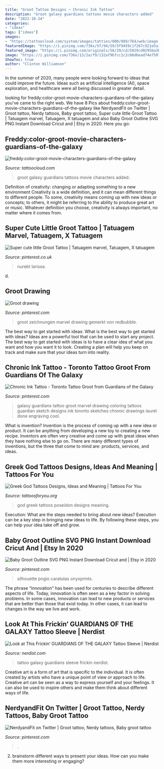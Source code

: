 ```yaml
---
title: "Groot Tattoo Designs ~ Chronic Ink Tattoo"
description: "Groot galaxy guardians tattoos movie characters added"
date: "2022-10-24"
categories:
- "ideas"
tags: ["ideas"]
images:
- "https://tattoocloud.com/system/images/tatties/000/089/764/web/image.jpg?1495752788"
featuredImage: "https://i.pinimg.com/736x/5f/94/59/5f9459c1f267c921e5a102bdb168b300.jpg"
featured_image: "https://i.pinimg.com/originals/50/29/cd/5029cd9295ba3bd7ae4ce62fad78a8d1.jpg"
image: "https://i.pinimg.com/736x/13/2a/f9/132af9bfcc1c2c86dbead74e75973a30.jpg"
ShowToc: true
author: "Clinton Williamson"
---
```



In the summer of 2020, many people were looking forward to ideas that could improve the future. Ideas such as artificial intelligence (AI), space exploration, and healthcare were all being discussed in greater detail. 

	

		
looking for freddy:color-groot-movie-characters-guardians-of-the-galaxy you've came to the right web. We have 8 Pics about freddy:color-groot-movie-characters-guardians-of-the-galaxy like NerdyandFit on Twitter | Groot tattoo, Nerdy tattoos, Baby groot tattoo, Super cute little Groot Tattoo | Tatuagem marvel, Tatuagem, X tatuagem and also Baby Groot Outline SVG PNG Instant Download Cricut and | Etsy in 2020. Here you go:
		
    
## Freddy:color-groot-movie-characters-guardians-of-the-galaxy

<img loading=lazy src="https://tattoocloud.com/system/images/tatties/000/089/764/web/image.jpg?1495752788" onerror="this.onerror=null;this.src='https://tse1.mm.bing.net/th?id=OIP.b4n1eXHl-6-8t2gAdnZh0gHaHa&amp;pid=15.1';" alt="freddy:color-groot-movie-characters-guardians-of-the-galaxy">

_Source: tattoocloud.com_

>groot galaxy guardians tattoos movie characters added. 

	

Definition of creativity: changing or adapting something to a new environment
Creativity is a wide definition, and it can mean different things to different people. To some, creativity means coming up with new ideas or concepts; to others, it might be referring to the ability to produce great art or music. Whatever definition you choose, creativity is always important, no matter where it comes from.

    
## Super Cute Little Groot Tattoo | Tatuagem Marvel, Tatuagem, X Tatuagem

<img loading=lazy src="https://i.pinimg.com/736x/5f/94/59/5f9459c1f267c921e5a102bdb168b300.jpg" onerror="this.onerror=null;this.src='https://tse2.mm.bing.net/th?id=OIP.9QSP9ITPfB0W4i8S7aScVQHaHa&amp;pid=15.1';" alt="Super cute little Groot Tattoo | Tatuagem marvel, Tatuagem, X tatuagem">

_Source: pinterest.co.uk_

>nurebt larissa. 

	

d.

    
## Groot Drawing

<img loading=lazy src="https://i.pinimg.com/736x/4b/72/cf/4b72cfdb1c514ffe611edfd140277b1b.jpg" onerror="this.onerror=null;this.src='https://tse2.mm.bing.net/th?id=OIP.6Q52AGgxsE41-l1UVeJexwHaFj&amp;pid=15.1';" alt="Groot drawing">

_Source: pinterest.com_

>groot zeichnungen marvel drawing gemerkt von redbubble. 

	

The best way to get started with ideas: What is the best way to get started with ideas?
Ideas are a powerful tool that can be used to start any project. The best way to get started with ideas is to have a clear idea of what you want and how you want it to look. Creating a plan will help you keep on track and make sure that your ideas turn into reality.

    
## Chronic Ink Tattoo - Toronto Tattoo Groot From Guardians Of The Galaxy

<img loading=lazy src="https://s-media-cache-ak0.pinimg.com/736x/47/f2/6b/47f26b1804adfddf9e5841350f7504cc--guardians-of-the-galaxy-tattoo-guardians-of-gahoole.jpg" onerror="this.onerror=null;this.src='https://tse2.mm.bing.net/th?id=OIP.4zDOH475oGMwF-Lklh8u0wHaIf&amp;pid=15.1';" alt="Chronic Ink Tattoo - Toronto Tattoo Groot from Guardians of the Galaxy">

_Source: pinterest.com_

>galaxy guardians tattoo groot marvel drawing coloring tattoos guardian sketch designs ink toronto sketches chronic drawings laurel done engraving cool. 

	

What is invention?
Invention is the process of coming up with a new idea or product. It can be anything from developing a new toy to creating a new recipe. Inventors are often very creative and come up with great ideas when they have nothing else to go on. There are many different types of inventions, but the three that come to mind are: products, services, and ideas.

    
## Greek God Tattoos Designs, Ideas And Meaning | Tattoos For You

<img loading=lazy src="https://www.tattoosforyou.org/wp-content/uploads/2016/03/Greek-God-Tattoos-Poseidon.jpg" onerror="this.onerror=null;this.src='https://tse2.mm.bing.net/th?id=OIP.b_oWyZP7LRzCcWHLSx88eQHaHa&amp;pid=15.1';" alt="Greek God Tattoos Designs, Ideas and Meaning | Tattoos For You">

_Source: tattoosforyou.org_

>god greek tattoos poseidon designs meaning. 

	

Execution: What are the steps needed to bring about new ideas?
Execution can be a key step in bringing new ideas to life. By following these steps, you can help your idea take off and grow.

    
## Baby Groot Outline SVG PNG Instant Download Cricut And | Etsy In 2020

<img loading=lazy src="https://i.pinimg.com/originals/50/29/cd/5029cd9295ba3bd7ae4ce62fad78a8d1.jpg" onerror="this.onerror=null;this.src='https://tse3.mm.bing.net/th?id=OIP.RJUZAPn6zennnt6ow5LnVAHaGK&amp;pid=15.1';" alt="Baby Groot Outline SVG PNG Instant Download Cricut and | Etsy in 2020">

_Source: pinterest.com_

>silhouette pngio caratulas onyxprints. 

	

The phrase “innovation” has been used for centuries to describe different aspects of life. Today, innovation is often seen as a key factor in solving problems. In some cases, innovation can lead to new products or services that are better than those that exist today. In other cases, it can lead to changes in the way we live and work.

    
## Look At This Frickin’ GUARDIANS OF THE GALAXY Tattoo Sleeve | Nerdist

<img loading=lazy src="https://nerdist.com/wp-content/uploads/2017/05/Guardians-of-the-Galaxy-Tattoo-Featured-05302017.png" onerror="this.onerror=null;this.src='https://tse3.mm.bing.net/th?id=OIP.ypeq0coSbqWgPlZzhscz1AHaEK&amp;pid=15.1';" alt="Look at This Frickin’ GUARDIANS OF THE GALAXY Tattoo Sleeve | Nerdist">

_Source: nerdist.com_

>tattoo galaxy guardians sleeve frickin nerdist. 

	

Creative art is a form of art that is specific to the individual. It is often created by artists who have a unique point of view or approach to life. Creative art can be seen as a way to express yourself and your feelings. It can also be used to inspire others and make them think about different ways of life.

    
## NerdyandFit On Twitter | Groot Tattoo, Nerdy Tattoos, Baby Groot Tattoo

<img loading=lazy src="https://i.pinimg.com/736x/13/2a/f9/132af9bfcc1c2c86dbead74e75973a30.jpg" onerror="this.onerror=null;this.src='https://tse4.mm.bing.net/th?id=OIP.Yvju4y5mDYPL-d_dJSqe8AHaHa&amp;pid=15.1';" alt="NerdyandFit on Twitter | Groot tattoo, Nerdy tattoos, Baby groot tattoo">

_Source: pinterest.com_

>. 

	

2. brainstorm different ways to present your ideas. How can you make them more interesting or engaging?

